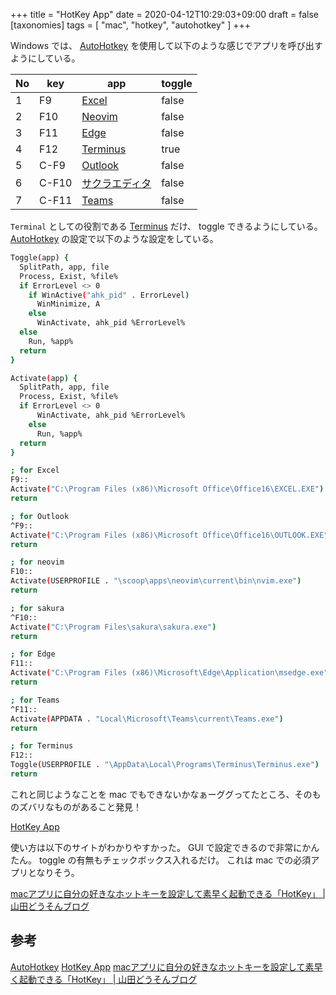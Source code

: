 +++
title = "HotKey App"
date = 2020-04-12T10:29:03+09:00
draft = false
[taxonomies]
tags = [ "mac", "hotkey", "autohotkey" ]
+++

Windows では、 [AutoHotkey](https://www.autohotkey.com/) を使用して以下のような感じでアプリを呼び出すようにしている。

<!-- more -->

| No | key   | app                                                                                                | toggle |
|----|-------|----------------------------------------------------------------------------------------------------|--------|
| 1  | F9    | [Excel](https://products.office.com/ja-jp/excel)                                                   | false  |
| 2  | F10   | [Neovim](https://neovim.io/)                                                                       | false  |
| 3  | F11   | [Edge](https://www.microsoft.com/ja-jp/edge)                                                       | false  |
| 4  | F12   | [Terminus](https://eugeny.github.io/terminus/)                                                     | true   |
| 5  | C-F9  | [Outlook](https://products.office.com/ja-jp/outlook/email-and-calendar-software-microsoft-outlook) | false  |
| 6  | C-F10 | [サクラエディタ](https://sakura-editor.github.io/)                                                 | false  |
| 7  | C-F11 | [Teams](https://products.office.com/ja-jp/microsoft-teams/group-chat-software)                     | false  |


`Terminal` としての役割である [Terminus](https://eugeny.github.io/terminus/) だけ、 toggle できるようにしている。
[AutoHotkey](https://www.autohotkey.com/) の設定で以下のような設定をしている。


```sh
Toggle(app) {
  SplitPath, app, file
  Process, Exist, %file%
  if ErrorLevel <> 0
    if WinActive("ahk_pid" . ErrorLevel)
      WinMinimize, A
    else
      WinActivate, ahk_pid %ErrorLevel%
  else
    Run, %app%
  return
}

Activate(app) {
  SplitPath, app, file
  Process, Exist, %file%
  if ErrorLevel <> 0
      WinActivate, ahk_pid %ErrorLevel%
    else
      Run, %app%
  return
}

; for Excel
F9::
Activate("C:\Program Files (x86)\Microsoft Office\Office16\EXCEL.EXE")
return

; for Outlook
^F9::
Activate("C:\Program Files (x86)\Microsoft Office\Office16\OUTLOOK.EXE")
return

; for neovim
F10::
Activate(USERPROFILE . "\scoop\apps\neovim\current\bin\nvim.exe")
return

; for sakura
^F10::
Activate("C:\Program Files\sakura\sakura.exe")
return

; for Edge
F11::
Activate("C:\Program Files (x86)\Microsoft\Edge\Application\msedge.exe")
return

; for Teams
^F11::
Activate(APPDATA . "Local\Microsoft\Teams\current\Teams.exe")
return

; for Terminus
F12::
Toggle(USERPROFILE . "\AppData\Local\Programs\Terminus\Terminus.exe")
return
```

これと同じようなことを mac でもできないかなぁーググってたところ、そのものズバリなものがあること発見！

[HotKey App](https://codenuts.de/en/posts/hotkey/)

使い方は以下のサイトがわかりやすかった。
GUI で設定できるので非常にかんたん。 toggle の有無もチェックボックス入れるだけ。
これは mac での必須アプリとなりそう。

[macアプリに自分の好きなホットキーを設定して素早く起動できる「HotKey」 | 山田どうそんブログ](https://triggermind.com/mac-app/hotkey/)

## 参考

[AutoHotkey](https://www.autohotkey.com/)
[HotKey App](https://codenuts.de/en/posts/hotkey/)
[macアプリに自分の好きなホットキーを設定して素早く起動できる「HotKey」 | 山田どうそんブログ](https://triggermind.com/mac-app/hotkey/)
